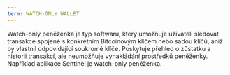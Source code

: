 ```yaml
---
term: WATCH-ONLY WALLET
---
```


Watch-only peněženka je typ softwaru, který umožňuje uživateli sledovat transakce spojené s konkrétním Bitcoinovým klíčem nebo sadou klíčů, aniž by vlastnil odpovídající soukromé klíče. Poskytuje přehled o zůstatku a historii transakcí, ale neumožňuje vynakládání prostředků peněženky. Například aplikace Sentinel je watch-only peněženka.